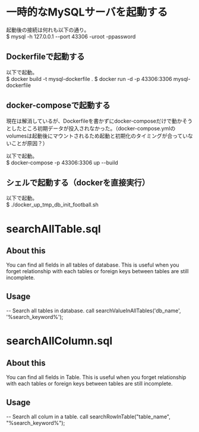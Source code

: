 # 一時的なMySQLサーバを起動する

起動後の接続は何れも以下の通り。  
$ mysql -h 127.0.0.1 --port 43306 -uroot -ppassword

## Dockerfileで起動する

以下で起動。  
$ docker build -t mysql-dockerfile .
$ docker run -d -p 43306:3306 mysql-dockerfile

## docker-composeで起動する

現在は解消しているが、Dockerfileを書かずにdocker-composeだけで動かそうとしたところ初期データが投入されなかった。（docker-compose.ymlのvolumesは起動後にマウントされるため起動と初期化のタイミングが合っていないことが原因？）

以下で起動。  
$ docker-compose  -p 43306:3306 up --build

## シェルで起動する（dockerを直接実行）

以下で起動。  
$ ./docker_up_tmp_db_init_football.sh


# searchAllTable.sql
## About this
You can find all fields in all tables of database.
This is useful when you forget relationship with each tables or foreign keys between tables are still incomplete.

## Usage
-- Search all tables in database.
call searchValueInAllTables('db_name', '%search_keyword%');


# searchAllColumn.sql
## About this
You can find all fields in Table.
This is useful when you forget relationship with each tables or foreign keys between tables are still incomplete.
 
## Usage
-- Search all colum in a table.
call searchRowInTable("table_name", "%search_keyword%");
